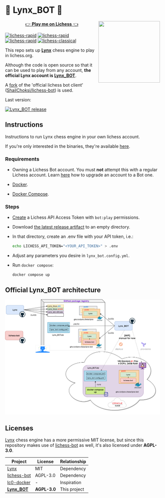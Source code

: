 # 🤖 Lynx_BOT 🤖

<img align="right" width="200" height="200" src="https://github.com/lynx-chess/Lynx/blob/main/resources/lynx.png">

<p align="center">
  <a href="https://lichess.org/?user=lynx_bot#friend">👉 <b>Play me on Lichess</b> 👈</a>
</p>

[![lichess-rapid](https://lichess-shield.vercel.app/api?username=Lynx_BOT&format=bullet)](https://lichess.org/@/Lynx_BOT/perf/bullet)
[![lichess-rapid](https://lichess-shield.vercel.app/api?username=Lynx_BOT&format=blitz)](https://lichess.org/@/Lynx_BOT/perf/blitz)
[![lichess-rapid](https://lichess-shield.vercel.app/api?username=Lynx_BOT&format=rapid)](https://lichess.org/@/Lynx_BOT/perf/rapid)
[![lichess-classical](https://lichess-shield.vercel.app/api?username=Lynx_BOT&format=classical)](https://lichess.org/@/Lynx_BOT/perf/classical)

This repo sets up [**Lynx**](https://github.com/lynx-chess/Lynx) chess engine to play in lichess.org.

Although the code is open source so that it can be used to play from any account, **the official Lynx account is [Lynx_BOT](https://lichess.org/@/Lynx_BOT)**.

A [fork](https://github.com/lynx-chess/lichess-bot) of the 'official lichess bot client' ([ShailChoksi/lichess-bot](https://github.com/ShailChoksi/lichess-bot)) is used.

Last version:

[![Lynx_BOT release][releaselogo]][releaselink]

## Instructions

Instructions to run Lynx chess engine in your own lichess account.

If you're only interested in the binaries, they're available [here](https://github.com/lynx-chess/Lynx/releases).

### Requirements

- Owning a Lichess Bot account. You must **not** attempt this with a regular Lichess account. Learn [here](https://lichess.org/api#operation/botAccountUpgrade) how to upgrade an account to a Bot one.

- [Docker](https://docs.docker.com/get-docker/).

- [Docker Compose](https://docs.docker.com/compose/install/).

### Steps

- [Create](https://lichess.org/account/oauth/token/create?) a Lichess API Access Token with `bot:play` permissions.

- Download [the latest release artifact](https://github.com/lynx-chess/Lynx_BOT/releases/latest) to an empty directory.

- In that directory, create an .env file with your API token, i.e.:

  ```bash
  echo LICHESS_API_TOKEN="<YOUR_API_TOKEN>" > .env
  ```

- Adjust any parameters you desire in `lynx_bot.config.yml`.

- Run `docker compose`:

  ```bash
  docker compose up
  ```

## Official Lynx_BOT architecture

![Architecture](resources/architecture_diagram.png)

## Licenses

[Lynx](https://github.com/lynx-chess/Lynx) chess engine has a more permissive MIT license, but since this repository makes use of [lichess-bot](https://github.com/ShailChoksi/lichess-bot) as well, it's also licensed under **AGPL-3.0**.

| Project                                                   | License      | Relationship |
| --------------------------------------------------------- | ------------ | ------------ |
| [Lynx](https://github.com/lynx-chess/Lynx)                | MIT          | Dependency   |
| [lichess-bot](https://github.com//lynx-chess/lichess-bot) | AGPL-3.0     | Dependency   |
| [lc0-docker](https://github.com/vochicong/lc0-docker)     | -            | Inspiration  |
| [**Lynx_BOT**](https://github.com/lynx-chess/Lynx_BOT)    | **AGPL-3.0** | This project |

[releaselink]: https://github.com/lynx-chess/Lynx_BOT/releases/latest
[releaselogo]: https://img.shields.io/github/v/release/lynx-chess/Lynx_BOT
